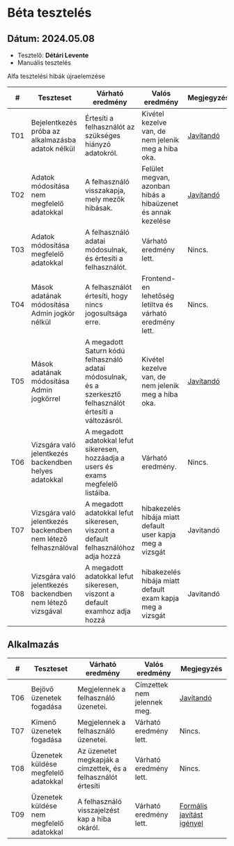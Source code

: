 # Béta tesztelés

## **Dátum:** 2024.05.08
 - Tesztelő: **Détári Levente**
 - Manuális  tesztelés

Alfa tesztelési hibák újraelemzése

| # | Teszteset | Várható eredmény | Valós eredmény | Megjegyzés |
|------------|------------|---------------|--------------------|------------|
| T01 | Bejelentkezés próba az alkalmazásba adatok nélkül | Értesíti a felhasználót az szükséges hiányzó adatokról.      | Kivétel kezelve van, de nem jelenik meg a hiba oka. | [Javítandó](https://github.com/herbakmarcell/afp2_saturn/issues/127) |
| T02 | Adatok módosítása nem megfelelő adatokkal         | A felhasználó visszakapja, mely mezők hibásak.               | Felület megvan, azonban hibás a hibaüzenet és annak kezelése | [Javítandó](https://github.com/herbakmarcell/afp2_saturn/issues/169) |
| T03 | Adatok módosítása megfelelő adatokkal             | A felhasználó adatai módosulnak, és értesíti a felhasználót. | Várható eredmény lett. | Nincs. |
| T04 | Mások adatának módosítása Admin jogkör nélkül     | A felhasználót értesíti, hogy nincs jogosultsága erre.       | Frontend-en lehetőség letiltva és várható eredmény lett. | Nincs. |
| T05 | Mások adatának módosítása Admin jogkörrel         | A megadott Saturn kódú felhasználó adatai módosulnak, és a szerkesztő felhasználót értesíti a változásról. | Kivétel kezelve van, de nem jelenik meg a hiba oka. | [Javítandó](https://github.com/herbakmarcell/afp2_saturn/issues/169) |
| T06 | Vizsgára való jelentkezés backendben helyes adatokkal| A megadott adatokkal lefut sikeresen, hozzáadja a users és exams megfelelő listáiba.  | Várható eredmény. | Nincs.|
| T07 | Vizsgára való jelentkezés backendben nem létező felhasználóval| A megadott adatokkal lefut sikeresen, viszont a default felhasználóhoz adja hozzá  | hibakezelés hibája miatt default user kapja meg a vizsgát| Javitandó|
| T08 | Vizsgára való jelentkezés backendben nem létező vizsgával| A megadott adatokkal lefut sikeresen, viszont a default examhoz adja hozzá  | hibakezelés hibája miatt default exam kapja meg a vizsgát | Javitandó|

## Alkalmazás
| # | Teszteset | Várható eredmény | Valós eredmény | Megjegyzés |
|------------|------------|---------------|--------------------|------------|
| T06 | Bejövő üzenetek fogadása | Megjelennek a felhasználó üzenetei. | Címzettek nem jelennek meg. | [Javítandó](https://github.com/herbakmarcell/afp2_saturn/issues/172) |
| T07 | Kimenő üzenetek fogadása | Megjelennek a felhasználó üzenetei. | Várható eredmény lett. | Nincs. |
| T08 | Üzenetek küldése megfelelő adatokkal | Az üzenetet megkapják a címzettek, és a felhasználót értesíti | Várható eredmény lett. | Nincs. |
| T09 | Üzenetek küldése nem megfelelő adatokkal | A felhasználó visszajelzést kap a hiba okáról. | Várható eredmény lett. | [Formális javítást igényel](https://github.com/herbakmarcell/afp2_saturn/issues/173) |
